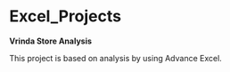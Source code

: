 # Excel_Projects
**Vrinda Store Analysis**

This project is based on analysis by using Advance Excel.

